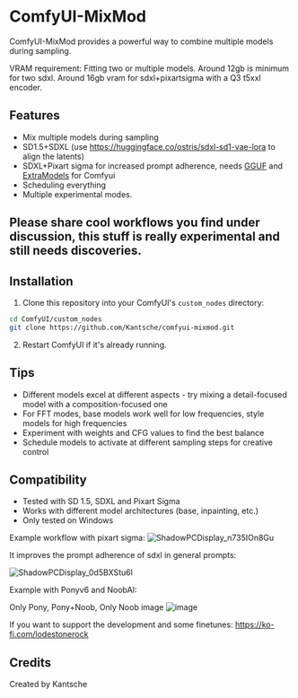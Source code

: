 # ComfyUI-MixMod


ComfyUI-MixMod provides a powerful way to combine multiple models during sampling.

VRAM requirement: Fitting two or multiple models.  Around 12gb is minimum for two sdxl. Around 16gb vram for sdxl+pixartsigma with a Q3 t5xxl encoder.

## Features

- Mix multiple models during sampling
- SD1.5+SDXL (use https://huggingface.co/ostris/sdxl-sd1-vae-lora to align the latents)
- SDXL+Pixart sigma for increased prompt adherence, needs [GGUF](https://github.com/city96/ComfyUI-GGUF) and [ExtraModels](https://github.com/city96/ComfyUI_ExtraModels) for Comfyui
- Scheduling everything
- Multiple experimental modes.

## Please share cool workflows you find under discussion, this stuff is really experimental and still needs discoveries.

## Installation

1. Clone this repository into your ComfyUI's `custom_nodes` directory:
```bash
cd ComfyUI/custom_nodes
git clone https://github.com/Kantsche/comfyui-mixmod.git
```

2. Restart ComfyUI if it's already running.


## Tips

- Different models excel at different aspects - try mixing a detail-focused model with a composition-focused one
- For FFT modes, base models work well for low frequencies, style models for high frequencies
- Experiment with weights and CFG values to find the best balance
- Schedule models to activate at different sampling steps for creative control

## Compatibility

- Tested with SD 1.5, SDXL and Pixart Sigma
- Works with different model architectures (base, inpainting, etc.)
- Only tested on Windows


Example workflow with pixart sigma:
![ShadowPCDisplay_n735IOn8Gu](https://github.com/user-attachments/assets/a053400d-2b8f-41de-8a44-c6b248867f07)

It improves the prompt adherence of sdxl in general prompts:

![ShadowPCDisplay_0d5BXStu6l](https://github.com/user-attachments/assets/2472d4e9-ed2d-4791-965a-3908003afe2a)



Example with Ponyv6 and NoobAI:

Only Pony, Pony+Noob, Only Noob image
![image](https://github.com/user-attachments/assets/9853bf07-f5e2-405c-bf0d-2c6e2a836511)


If you want to support the development and some finetunes:
https://ko-fi.com/lodestonerock

## Credits

Created by Kantsche
